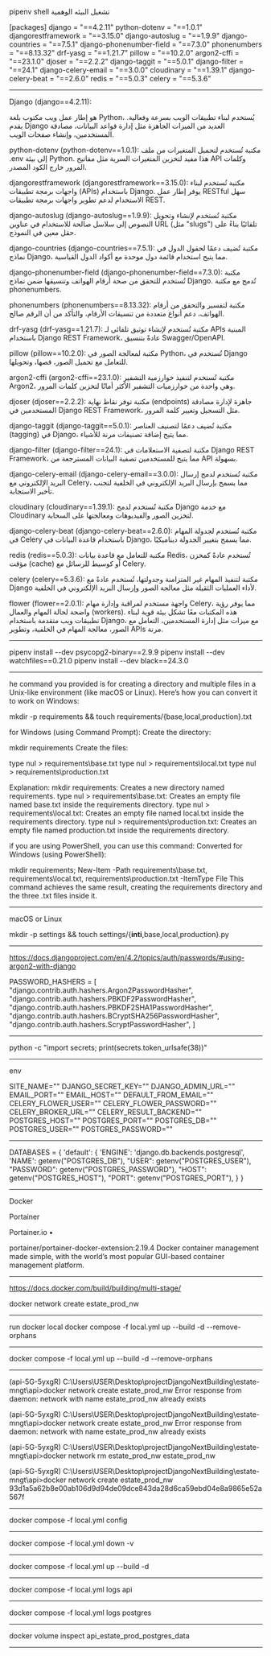 
pipenv shell 
تشغيل البيئه الوهمية


[packages]
django = "==4.2.11"
python-dotenv = "==1.0.1"
djangorestframework = "==3.15.0"
django-autoslug = "==1.9.9"
django-countries = "==7.5.1"
django-phonenumber-field = "==7.3.0"
phonenumbers = "==8.13.32"
drf-yasg = "==1.21.7"
pillow = "==10.2.0"
argon2-cffi = "==23.1.0"
djoser = "==2.2.2"
django-taggit = "==5.0.1"
django-filter = "==24.1"
django-celery-email = "==3.0.0"
cloudinary = "==1.39.1"
django-celery-beat = "==2.6.0"
redis = "==5.0.3"
celery = "==5.3.6"

______________________________________________________________________________________________________________________

Django (django==4.2.11):

هو إطار عمل ويب مكتوب بلغة Python، يُستخدم لبناء تطبيقات الويب بسرعة وفعالية. يقدم Django العديد من الميزات الجاهزة مثل إدارة قواعد البيانات، مصادقة المستخدمين، وإنشاء صفحات الويب.

python-dotenv (python-dotenv==1.0.1):
مكتبة تُستخدم لتحميل المتغيرات من ملف .env إلى بيئة Python. هذا مفيد لتخزين المتغيرات السرية مثل مفاتيح API وكلمات المرور خارج الكود المصدر.

djangorestframework (djangorestframework==3.15.0):
مكتبة تُستخدم لبناء واجهات برمجة تطبيقات (APIs) باستخدام Django. يوفر إطار عمل RESTful سهل الاستخدام لدعم تطوير واجهات برمجة تطبيقات REST.

django-autoslug (django-autoslug==1.9.9):
مكتبة تُستخدم لإنشاء وتحويل النصوص إلى سلاسل صالحة للاستخدام في عناوين URL (مثل "slugs") تلقائيًا بناءً على حقل معين في النموذج.

django-countries (django-countries==7.5.1):
مكتبة تُضيف دعمًا لحقول الدول في نماذج Django، مما يتيح استخدام قائمة دول موحدة مع أكواد الدول القياسية.

django-phonenumber-field (django-phonenumber-field==7.3.0):
مكتبة تُستخدم للتحقق من صحة أرقام الهواتف وتنسيقها ضمن نماذج Django. تُدمج مع مكتبة phonenumbers.

phonenumbers (phonenumbers==8.13.32):
مكتبة لتفسير والتحقق من أرقام الهواتف، دعم أنواع متعددة من تنسيقات الأرقام، والتأكد من أن الرقم صالح.

drf-yasg (drf-yasg==1.21.7):
مكتبة تُستخدم لإنشاء توثيق تلقائي لـ APIs المبنية باستخدام Django REST Framework، عادةً بتنسيق Swagger/OpenAPI.

pillow (pillow==10.2.0):
مكتبة لمعالجة الصور في Python، تُستخدم في Django للتعامل مع تحميل الصور، قصها، وتحويلها.

argon2-cffi (argon2-cffi==23.1.0):
مكتبة تُستخدم لتنفيذ خوارزمية التشفير Argon2، وهي واحدة من خوارزميات التشفير الأكثر أمانًا لتخزين كلمات المرور.

djoser (djoser==2.2.2):
مكتبة توفر نقاط نهاية (endpoints) جاهزة لإدارة مصادقة المستخدمين في Django REST Framework، مثل التسجيل وتغيير كلمة المرور.

django-taggit (django-taggit==5.0.1):
مكتبة تُضيف دعمًا لتصنيف العناصر (tagging) في Django، مما يتيح إضافة تصنيفات مرنة للأشياء.

django-filter (django-filter==24.1):
مكتبة لتصفية الاستعلامات في Django REST Framework، مما يتيح للمستخدمين تصفية البيانات المسترجعة من API بسهولة.

django-celery-email (django-celery-email==3.0.0):
مكتبة تُستخدم لدمج إرسال البريد الإلكتروني مع Celery، مما يسمح بإرسال البريد الإلكتروني في الخلفية لتجنب تأخير الاستجابة.

cloudinary (cloudinary==1.39.1):
مكتبة تُستخدم لدمج Django مع خدمة Cloudinary لتخزين الصور والفيديوهات ومعالجتها على السحابة.

django-celery-beat (django-celery-beat==2.6.0):
مكتبة تُستخدم لجدولة المهام في Celery باستخدام قاعدة البيانات في Django، مما يسمح بتغيير الجدولة ديناميكيًا.

redis (redis==5.0.3):
مكتبة للتعامل مع قاعدة بيانات Redis، تُستخدم عادةً كمخزن مؤقت (cache) أو كوسيط للرسائل مع Celery.

celery (celery==5.3.6):
مكتبة لتنفيذ المهام غير المتزامنة وجدولتها، تُستخدم عادةً مع Django لأداء العمليات الثقيلة مثل معالجة الصور وإرسال البريد الإلكتروني في الخلفية.

flower (flower==2.0.1):
واجهة مستخدم لمراقبة وإدارة مهام Celery، مما يوفر رؤية واضحة لحالة المهام والعمال (workers).
هذه المكتبات معًا تشكل بيئة قوية لبناء تطبيقات ويب متقدمة باستخدام Django، مع ميزات مثل إدارة المستخدمين، التعامل مع الصور، معالجة المهام في الخلفية، وتطوير APIs مرنة.


___________________________________________________________________

pipenv install --dev psycopg2-binary==2.9.9
pipenv install --dev watchfiles==0.21.0
pipenv install --dev black==24.3.0

_______________________________________________________


he command you provided is for creating a directory and multiple files in a Unix-like environment (like macOS or Linux). Here’s how you can convert it to work on Windows:

mkdir -p requirements && touch requirements/{base,local,production}.txt



for Windows (using Command Prompt):
Create the directory:

mkdir requirements
Create the files:

type nul > requirements\base.txt
type nul > requirements\local.txt
type nul > requirements\production.txt

Explanation:
mkdir requirements: Creates a new directory named requirements.
type nul > requirements\base.txt: Creates an empty file named base.txt inside the requirements directory.
type nul > requirements\local.txt: Creates an empty file named local.txt inside the requirements directory.
type nul > requirements\production.txt: Creates an empty file named production.txt inside the requirements directory.


if you are using PowerShell, you can use this command:
Converted for Windows (using PowerShell):

mkdir requirements; New-Item -Path requirements\base.txt, requirements\local.txt, requirements\production.txt -ItemType File
This command achieves the same result, creating the requirements directory and the three .txt files inside it.

__________________________________________________________________________________________________________________

macOS or Linux

mkdir -p settings && touch settings/{__inti__,base,local,production}.py

_______________________________________________________________________________________________________

https://docs.djangoproject.com/en/4.2/topics/auth/passwords/#using-argon2-with-django

PASSWORD_HASHERS = [
    "django.contrib.auth.hashers.Argon2PasswordHasher",
    "django.contrib.auth.hashers.PBKDF2PasswordHasher",
    "django.contrib.auth.hashers.PBKDF2SHA1PasswordHasher",
    "django.contrib.auth.hashers.BCryptSHA256PasswordHasher",
    "django.contrib.auth.hashers.ScryptPasswordHasher",
]
__________________________________________________________

python -c "import secrets; print(secrets.token_urlsafe(38))"

____________________________________________________________

env

SITE_NAME=""
DJANGO_SECRET_KEY=""
DJANGO_ADMIN_URL=""
EMAIL_PORT=""
EMAIL_HOST=""
DEFAULT_FROM_EMAIL=""
CELERY_FLOWER_USER=""
CELERY_FLOWER_PASSWORD=""
CELERY_BROKER_URL=""
CELERY_RESULT_BACKEND=""
POSTGRES_HOST=""
POSTGRES_PORT=""
POSTGRES_DB=""
POSTGRES_USER=""
POSTGRES_PASSWORD=""

_________________________________________________________
DATABASES = {
    'default': {
        'ENGINE': 'django.db.backends.postgresql',
        'NAME': getenv("POSTGRES_DB"),
        "USER": getenv("POSTGRES_USER"),
        "PASSWORD": getenv("POSTGRES_PASSWORD"),
        "HOST": getenv("POSTGRES_HOST"),
        "PORT":  getenv("POSTGRES_PORT"),
    }
}
_________________________________________________________________
Docker 

Portainer

Portainer.io
•

portainer/portainer-docker-extension:2.19.4
Docker container management made simple, with the world’s most popular GUI-based container management platform.
________________________
https://docs.docker.com/build/building/multi-stage/

docker network create estate_prod_nw

____________________________________________________
run docker local 
docker compose -f local.yml up --build -d --remove-orphans

_______________________________________________________
docker compose -f local.yml up --build -d --remove-orphans

_______________________
(api-5G-5yxgR) C:\Users\USER\Desktop\projectDjangoNextBuilding\estate-mngt\api>docker network create estate_prod_nw
Error response from daemon: network with name estate_prod_nw already exists

(api-5G-5yxgR) C:\Users\USER\Desktop\projectDjangoNextBuilding\estate-mngt\api>docker network create estate_prod_nw
Error response from daemon: network with name estate_prod_nw already exists

(api-5G-5yxgR) C:\Users\USER\Desktop\projectDjangoNextBuilding\estate-mngt\api>docker network rm estate_prod_nw
estate_prod_nw

(api-5G-5yxgR) C:\Users\USER\Desktop\projectDjangoNextBuilding\estate-mngt\api>docker network create estate_prod_nw
93d1a5a62b8e00ab106d9d94de09dce843da28d6ca59ebd04e8a9865e52a567f
_____________________________________________
docker compose -f local.yml config

___________________________________________
docker compose -f local.yml down -v
______________________________________________
docker compose -f local.yml up --build -d
_____________________
docker compose -f local.yml logs api
__________________________________________
docker compose -f local.yml logs postgres
________________________________________
docker volume inspect api_estate_prod_postgres_data
__________________________________________
